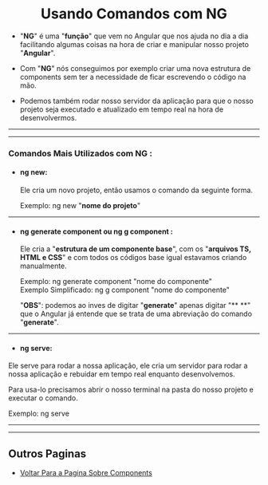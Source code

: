 <h1 align="center">Usando Comandos com NG</h1>

  - "**NG**" é uma "**função**" que vem no Angular que nos ajuda no dia a dia facilitando algumas coisas na hora de criar e manipular nosso projeto "**Angular**".

  - Com "**NG**" nós conseguimos por exemplo criar uma nova estrutura de components sem ter a necessidade de ficar escrevendo o código na mão.
  
  - Podemos também rodar nosso servidor da aplicação para que o nosso projeto seja executado e atualizado em tempo real na hora de desenvolvermos.

  ___
  ___

  <h3>Comandos Mais Utilizados com NG :</h3>

  - <h4> ng new:</h4>

    Ele cria um novo projeto, então usamos o comando da seguinte forma.
     
    Exemplo: ng new "**nome do projeto**"

  ___
  - <h4> ng generate component ou ng g component :</h4>

    Ele cria a "**estrutura de um componente base**", com os "**arquivos TS, HTML e CSS**" e com todos os códigos base igual estavamos criando manualmente.
  
    Exemplo: ng generate component "nome do componente"
    <br> Exemplo Simplificado: ng g component "nome do componente"

    "**OBS**": podemos ao inves de digitar "**generate**" apenas digitar "** **" que o Angular já entende que se trata de uma abreviação do comando "**generate**".

  ___
  - <h4> ng serve:</h4>

  Ele serve para rodar a nossa aplicação, ele cria um servidor para rodar a nossa aplicação e rebuidar em tempo real enquanto desenvolvemos.

  Para usa-lo precisamos abrir o nosso terminal na pasta do nosso projeto e executar o comando.
  
  Exemplo: ng serve

  ___
___

<h2>Outros Paginas</h2>

  - [Voltar Para a Pagina Sobre Components](https://github.com/henferreirapro/estudos-angular/tree/3-components-angular)
